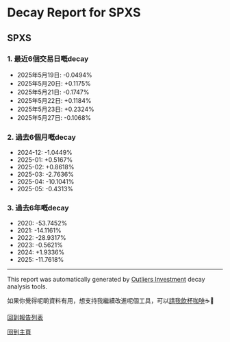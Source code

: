 # Decay Report for SPXS

## SPXS

### 1. 最近6個交易日嘅decay

- 2025年5月19日: -0.0494%
- 2025年5月20日: +0.1175%
- 2025年5月21日: -0.1747%
- 2025年5月22日: +0.1184%
- 2025年5月23日: +0.2324%
- 2025年5月27日: -0.1068%

### 2. 過去6個月嘅decay

- 2024-12: -1.0449%
- 2025-01: +0.5167%
- 2025-02: +0.8618%
- 2025-03: -2.7636%
- 2025-04: -10.1041%
- 2025-05: -0.4313%

### 3. 過去6年嘅decay

- 2020: -53.7452%
- 2021: -14.1161%
- 2022: -28.9317%
- 2023: -0.5621%
- 2024: +1.9336%
- 2025: -11.7618%

------------------------------
This report was automatically generated by [Outliers Investment](https://outliersecon.github.io/Outliers-Investment/) decay analysis tools.

如果你覺得呢啲資料有用，想支持我繼續改進呢個工具，可以[請我飲杯咖啡](https://buymeacoffee.com/outliersecon)☕🙏

[回到報告列表](https://outliersecon.github.io/Outliers-Investment/reports/reports_public)

[回到主頁](https://outliersecon.github.io/Outliers-Investment/)